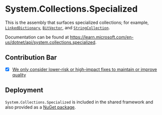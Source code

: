 # System.Collections.Specialized
This is the assembly that surfaces specialized collections; for example, [`LinkedDictionary`](https://learn.microsoft.com/dotnet/api/system.collections.specialized.listdictionary), [`BitVector`](https://learn.microsoft.com/dotnet/api/system.collections.specialized.bitvector), and [`StringCollection`](https://learn.microsoft.com/dotnet/api/system.collections.specialized.stringcollection).

Documentation can be found at https://learn.microsoft.com/en-us/dotnet/api/system.collections.specialized.

## Contribution Bar
- [x] [We only consider lower-risk or high-impact fixes to maintain or improve quality](../../libraries/README.md#primary-bar)

## Deployment
`System.Collections.Specialized` is included in the shared framework and also provided as a [NuGet package](https://www.nuget.org/packages/System.Collections.Specialized).